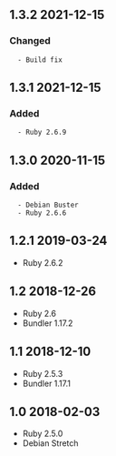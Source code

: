 ## 1.3.2 2021-12-15 <dave at tiredofit dot ca>

   ### Changed
      - Build fix


## 1.3.1 2021-12-15 <dave at tiredofit dot ca>

   ### Added
      - Ruby 2.6.9


## 1.3.0 2020-11-15 <dave at tiredofit dot ca>

   ### Added
      - Debian Buster
      - Ruby 2.6.6


## 1.2.1 2019-03-24 <dave at tiredofit dot ca>

* Ruby 2.6.2

## 1.2 2018-12-26 <dave at tiredofit dot ca>

* Ruby 2.6
* Bundler 1.17.2

## 1.1 2018-12-10 <dave at tiredofit dot ca>

* Ruby 2.5.3
* Bundler 1.17.1

## 1.0 2018-02-03 <dave at tiredofit dot ca>

* Ruby 2.5.0
* Debian Stretch

